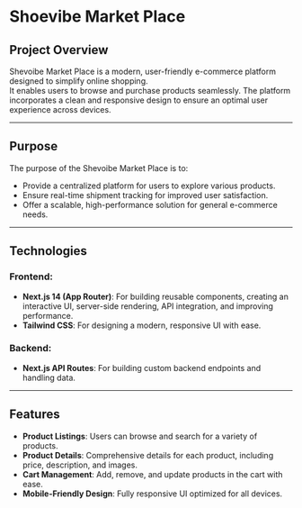 # Shoevibe Market Place  

## Project Overview  
Shevoibe Market Place is a modern, user-friendly e-commerce platform designed to simplify online shopping.  
It enables users to browse and purchase products seamlessly. The platform incorporates a clean and responsive design to ensure an optimal user experience across devices.

---

## Purpose  
The purpose of the Shevoibe Market Place is to:  
- Provide a centralized platform for users to explore various products.  
- Ensure real-time shipment tracking for improved user satisfaction.  
- Offer a scalable, high-performance solution for general e-commerce needs.

---

## Technologies  

### Frontend:  
- **Next.js 14 (App Router)**: For building reusable components, creating an interactive UI, server-side rendering, API integration, and improving performance.  
- **Tailwind CSS**: For designing a modern, responsive UI with ease.  

### Backend:  
- **Next.js API Routes**: For building custom backend endpoints and handling data.  

---

## Features  
- **Product Listings**: Users can browse and search for a variety of products.  
- **Product Details**: Comprehensive details for each product, including price, description, and images.  
- **Cart Management**: Add, remove, and update products in the cart with ease.  
- **Mobile-Friendly Design**: Fully responsive UI optimized for all devices.  

